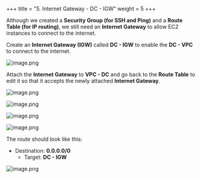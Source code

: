 +++
title = "5. Internet Gateway - DC - IGW"
weight = 5
+++


Although we created a **Security Group (for SSH and Ping)** and a **Route Table (for IP routing)**, we still need an **Internet Gateway** to allow EC2 instances to connect to the internet.


Create an **Internet Gateway (IGW)** called **DC - IGW** to enable the **DC - VPC** to connect to the internet.


![image.png](/images/004-iv-setup-vpc-dc-resources/18-536651-image.png)


Attach the **Internet Gateway** to **VPC - DC** and go back to the **Route Table** to edit it so that it accepts the newly attached **Internet Gateway**.


![image.png](/images/004-iv-setup-vpc-dc-resources/18-493270-image.png)


![image.png](/images/004-iv-setup-vpc-dc-resources/18-782574-image.png)


![image.png](/images/004-iv-setup-vpc-dc-resources/18-412448-image.png)


![image.png](/images/004-iv-setup-vpc-dc-resources/18-869926-image.png)


The route should look like this:

- Destination: **0.0.0.0/0**
	- Target: **DC - IGW**

![image.png](/images/004-iv-setup-vpc-dc-resources/18-230546-image.png)


